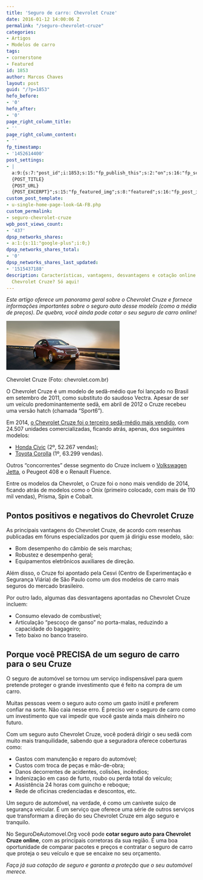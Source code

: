 ```yaml
---
title: 'Seguro de carro: Chevrolet Cruze'
date: 2016-01-12 14:00:06 Z
permalink: "/seguro-chevrolet-cruze"
categories:
- Artigos
- Modelos de carro
tags:
- cornerstone
- Featured
id: 1853
author: Marcos Chaves
layout: post
guid: "/?p=1853"
hefo_before:
- '0'
hefo_after:
- '0'
page_right_column_title:
- ''
page_right_column_content:
- ''
fp_timestamp:
- '1452614400'
post_settings:
- |
  a:9:{s:7:"post_id";i:1853;s:15:"fp_publish_this";s:2:"on";s:16:"fp_schedule_this";s:3:"yes";s:11:"fp_datetime";s:16:"2016/01/12 14:00";s:18:"fp_timezone_offset";s:3:"120";s:8:"msg_body";s:66:"Novo post no {SITE_NAME}
  {POST_TITLE}
  {POST_URL}
  {POST_EXCERPT}";s:15:"fp_featured_img";s:8:"featured";s:16:"fp_post_img_text";s:0:"";s:5:"pages";a:2:{i:0;s:3:"own";i:1;s:15:"520743491417556";}}
custom_post_template:
- u-single-home-page-look-GA-FB.php
custom_permalink:
- seguro-chevrolet-cruze
wpb_post_views_count:
- '437'
dpsp_networks_shares:
- a:1:{s:11:"google-plus";i:0;}
dpsp_networks_shares_total:
- '0'
dpsp_networks_shares_last_updated:
- '1515437188'
description: Características, vantagens, desvantagens e cotação online de seguro auto
  Chevrolet Cruze? Só aqui!
---
```


_Este artigo oferece um panorama geral sobre o Chevrolet Cruze e fornece informações importantes sobre o seguro auto desse modelo (como a média de preços). De quebra, você ainda pode cotar o seu seguro de carro online!_

<div id="attachment_1979" style="width: 310px" class="wp-caption alignleft">
  <img class="wp-image-1979 size-medium" src="/wp-content/uploads/2016/02/novo-chevrolet-cruze-300x129.jpg" alt="Chevrolet Cruze em ação" width="300" height="129" />
  
  <p class="wp-caption-text">
    Chevrolet Cruze (Foto: chevrolet.com.br)
  </p>
</div>

O Chevrolet Cruze é um modelo de sedã-médio que foi lançado no Brasil em setembro de 2011, como substituto do saudoso Vectra. Apesar de ser um veículo predominantemente sedã, em abril de 2012 o Cruze recebeu uma versão hatch (chamada “Sport6”).

Em 2014, <a href="http://carros.ig.com.br/ranking/mais+vendidos+todas+as+marcas+seda+medio+todos+os+paises+em+2014/01_2_1_00_23_00_00_00_2014_1.html" target="_blank">o Chevrolet Cruze foi o terceiro sedã-médio mais vendido</a>, com 24.507 unidades comercializadas, ficando atrás, apenas, dos seguintes modelos:

  * <a href="/preco-seguro-honda-civic" target="_blank">Honda Civic</a> (2º, 52.267 vendas);
  * <a href="/seguro-auto-toyota-corolla" target="_blank">Toyota Corolla</a> (1º, 63.299 vendas).

Outros “concorrentes” desse segmento do Cruze incluem o <a href="/seguro-auto-jetta" target="_blank">Volkswagen Jetta</a>, o Peugeot 408 e o Renault Fluence.

Entre os modelos da Chevrolet, o Cruze foi o nono mais vendido de 2014, ficando atrás de modelos como o Onix (primeiro colocado, com mais de 110 mil vendas), Prisma, Spin e Cobalt.

## Pontos positivos e negativos do Chevrolet Cruze

As principais vantagens do Chevrolet Cruze, de acordo com resenhas publicadas em fóruns especializados por quem já dirigiu esse modelo, são:

  * Bom desempenho do câmbio de seis marchas;
  * Robustez e desempenho geral;
  * Equipamentos eletrônicos auxiliares de direção.

Além disso, o Cruze foi apontado pela Cesvi (Centro de Experimentação e Segurança Viária) de São Paulo como um dos modelos de carro mais seguros do mercado brasileiro.

Por outro lado, algumas das desvantagens apontadas no Chevrolet Cruze incluem:

  * Consumo elevado de combustível;
  * Articulação “pescoço de ganso” no porta-malas, reduzindo a capacidade do bagageiro;
  * Teto baixo no banco traseiro.

## Porque você PRECISA de um seguro de carro para o seu Cruze

O seguro de automóvel se tornou um serviço indispensável para quem pretende proteger o grande investimento que é feito na compra de um carro.

Muitas pessoas veem o seguro auto como um gasto inútil e preferem confiar na sorte. Não caia nesse erro. É preciso ver o seguro de carro como um investimento que vai impedir que você gaste ainda mais dinheiro no futuro.

Com um seguro auto Chevrolet Cruze, você poderá dirigir o seu sedã com muito mais tranquilidade, sabendo que a seguradora oferece coberturas como:

  * Gastos com manutenção e reparo do automóvel;
  * Custos com troca de peças e mão-de-obra;
  * Danos decorrentes de acidentes, colisões, incêndios;
  * Indenização em caso de furto, roubo ou perda total do veículo;
  * Assistência 24 horas com guincho e reboque;
  * Rede de oficinas credenciadas e descontos, etc.

Um seguro de automóvel, na verdade, é como um canivete suíço de segurança veicular. É um serviço que oferece uma série de outros serviços que transformam a direção do seu Chevrolet Cruze em algo seguro e tranquilo.

No SeguroDeAutomovel.Org você pode **cotar seguro auto para Chevrolet Cruze online**, com as principais corretoras da sua região. É uma boa oportunidade de comparar pacotes e preços e contratar o seguro de carro que proteja o seu veículo e que se encaixe no seu orçamento.

_Faça já sua cotação de seguro e garanta a proteção que o seu automóvel merece._

###
